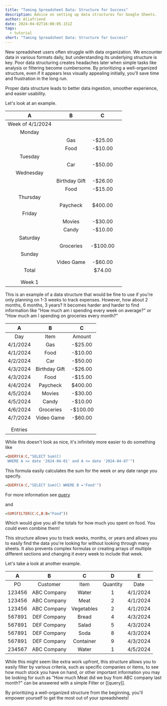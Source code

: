 ```yaml
---
title: "Taming Spreadsheet Data: Structure for Success"
description: Advice on setting up data structures for Google Sheets.
author: Aliafriend
date: 2024-04-02T16:08:05.151Z
tags:
  - tutorial
short: "Taming Spreadsheet Data: Structure for Success"
---
```

New spreadsheet users often struggle with data organization. We encounter data in various formats daily, but understanding its underlying structure is key. Poor data structuring creates headaches later when simple tasks like analysis or filtering become cumbersome. By prioritizing a well-organized structure, even if it appears less visually appealing initially, you'll save time and frustration in the long run.

Proper data structure leads to better data ingestion, smoother experience, and easier usability.

Let's look at an example.

| A                | B             | C         |     |
| :----------------: | :-------------: | :---------: | :---: |
| Week of 4/1/2024 |               |           |     |
| Monday           |               |           |     |
|                  | Gas           | \-$25.00  |     |
|                  | Food          | \-$10.00  |     |
| Tuesday          |               |           |     |
|                  | Car           | \-$50.00  |     |
| Wednesday        |               |           |     |
|                  | Birthday Gift | \-$26.00  |     |
|                  | Food          | \-$15.00  |     |
| Thursday         |               |           |     |
|                  | Paycheck      | $400.00   |     |
| Friday           |               |           |     |
|                  | Movies        | \-$30.00  |     |
|                  | Candy         | \-$10.00  |     |
| Saturday         |               |           |     |
|                  | Groceries     | \-$100.00 |     |
| Sunday           |               |           |     |
|                  | Video Game    | \-$60.00  |     |
| Total            |               | $74.00    |     |
|                  |               |           |     |
|                  |               |           |     |
| Week 1           |               |           |     |

This is an example of a data structure that would be fine to use if you're only planning on 1-3 weeks to track expenses. However, how about 2 months, 6 months, 3 years? It becomes harder and harder to find information like "How much am i spending every week on average?" or "How much am I spending on groceries every month?"

| A        | B             | C         |
| :--------: | :-------------: | :---------: |
| Day      | Item          | Amount    |
| 4/1/2024 | Gas           | \-$25.00  |
| 4/1/2024 | Food          | \-$10.00  |
| 4/2/2024 | Car           | \-$50.00  |
| 4/3/2024 | Birthday Gift | \-$26.00  |
| 4/3/2024 | Food          | \-$15.00  |
| 4/4/2024 | Paycheck      | $400.00   |
| 4/5/2024 | Movies        | \-$30.00  |
| 4/5/2024 | Candy         | \-$10.00  |
| 4/6/2024 | Groceries     | \-$100.00 |
| 4/7/2024 | Video Game    | \-$60.00  |
|          |               |           |
|          |               |           |
| Entries  |               |           |

While this doesn't look as nice, it's infinitely more easier to do something like

```haskell
=QUERY(A:C,"SELECT Sum(C)
 WHERE A >= date '2024-04-01' and A <= date '2024-04-07'")
```

This formula easily calculates the sum for the week or any date range you specify.

```haskell
=QUERY(A:C,"SELECT Sum(C) WHERE B ='Food'")
```

For more information see [query](https://sheets.wiki/pages/query/)

and

```haskell
=SUM(FILTER(C:C,B:B="Food"))
```

Which would give you all the totals for how much you spent on food. You could even combine them!

This structure allows you to track weeks, months, or years and allows you to easily find the data you're looking for without looking through many sheets. It also prevents complex formulas or creating arrays of multiple different sections and changing it every week to include that week.

Let's take a look at another example.

| A                | B             | C         | D          | E          |
| :----------------: | :-------------: | :---------: | :----------: | :----------: |
| PO               |   Customer    | Item      |  Quantity  | Date       |
| 123456           | ABC Company   |   Water   |   1        | 4/1/2024   |
| 123456           | ABC Company   |   Meat    |   2        | 4/1/2024   |
| 123456           | ABC Company   | Vegetables|   2        | 4/1/2024   |
| 567891           | DEF Company   |   Bread   |   4        | 4/3/2024   |
| 567891           | DEF Company   |   Salad   |   5        | 4/3/2024   |
| 567891           | DEF Company   |   Soda    |   8        | 4/3/2024   |
| 567891           | DEF Company   | Container |   9        | 4/3/2024   |
| 234567           | ABC Company   |   Water   |   1        | 4/5/2024   |

While this might seem like extra work upfront, this structure allows you to easily filter by various criteria, such as specific companies or items, to see how much stock you have on hand, or other important information you may be looking for such as "How much Meat did we buy from ABC company last month?" can be answered with a simple Filter or \[[query]].

By prioritizing a well-organized structure from the beginning, you'll empower yourself to get the most out of your spreadsheets!